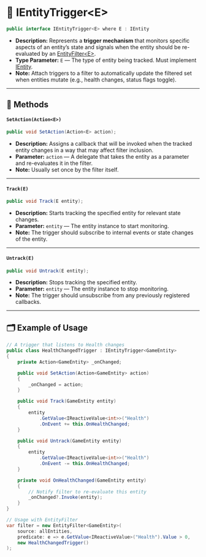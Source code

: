# 🧩 IEntityTrigger\<E>

```csharp
public interface IEntityTrigger<E> where E : IEntity
```

- **Description:** Represents a **trigger mechanism** that monitors specific aspects of an entity’s state and signals
  when the entity should be re-evaluated by an [EntityFilter\<E>](EntityFilter%601.md).
- **Type Parameter:** `E` — The type of entity being tracked. Must implement [IEntity](../Entities/IEntity.md).
- **Note:** Attach triggers to a filter to automatically update the filtered set when entities mutate (e.g., health
  changes, status flags toggle).

---

## 🏹 Methods

#### `SetAction(Action<E>)`

```csharp
public void SetAction(Action<E> action);
```

- **Description:** Assigns a callback that will be invoked when the tracked entity changes in a way that may affect
  filter inclusion.
- **Parameter:** `action` — A delegate that takes the entity as a parameter and re-evaluates it in the filter.
- **Note:** Usually set once by the filter itself.

---

#### `Track(E)`

```csharp
public void Track(E entity);
```

- **Description:** Starts tracking the specified entity for relevant state changes.
- **Parameter:** `entity` — The entity instance to start monitoring.
- **Note:** The trigger should subscribe to internal events or state changes of the entity.

---

#### `Untrack(E)`

```csharp
public void Untrack(E entity);
```

- **Description:** Stops tracking the specified entity.
- **Parameter:** `entity` — The entity instance to stop monitoring.
- **Note:** The trigger should unsubscribe from any previously registered callbacks.

---

## 🗂 Example of Usage

```csharp
// A trigger that listens to Health changes
public class HealthChangedTrigger : IEntityTrigger<GameEntity>
{
    private Action<GameEntity> _onChanged;

    public void SetAction(Action<GameEntity> action)
    {
        _onChanged = action;
    }

    public void Track(GameEntity entity)
    {
        entity
            .GetValue<IReactiveValue<int>>("Health")
            .OnEvent += this.OnHealthChanged;
    }

    public void Untrack(GameEntity entity)
    {
        entity
            .GetValue<IReactiveValue<int>>("Health")
            .OnEvent -= this.OnHealthChanged;
    }

    private void OnHealthChanged(GameEntity entity)
    {
        // Notify filter to re-evaluate this entity
        _onChanged?.Invoke(entity);
    }
}
```

```csharp
// Usage with EntityFilter
var filter = new EntityFilter<GameEntity>(
    source: allEntities,
    predicate: e => e.GetValue<IReactiveValue>("Health").Value > 0,
    new HealthChangedTrigger()
);
```
